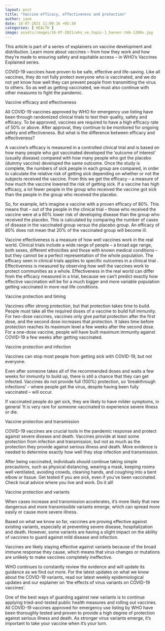 ```yaml
---
layout: post
title: "Vaccine efficacy, effectiveness and protection"
author: jane 
date: 16-07-2021 11:09:16 +05:30 
categories: [ HEALTH ] 
image: assets/images/16-07-2021/who_ve_topic-1_banner.tmb-1200v.jpg
---
```

This article is part of a series of explainers on vaccine development and distribution. Learn more about vaccines – from how they work and how they’re made to ensuring safety and equitable access – in WHO’s Vaccines Explained series.



COVID-19 vaccines have proven to be safe, effective and life-saving. Like all vaccines, they do not fully protect everyone who is vaccinated, and we do not yet know how well they can prevent people from transmitting the virus to others. So as well as getting vaccinated, we must also continue with other measures to fight the pandemic.



Vaccine efficacy and effectiveness

All COVID-19 vaccines approved by WHO for emergency use listing have been through randomized clinical trials to test their quality, safety and efficacy. To be approved, vaccines are required to have a high efficacy rate of 50% or above. After approval, they continue to be monitored for ongoing safety and effectiveness. But what is the difference between efficacy and effectiveness?



A vaccine’s efficacy is measured in a controlled clinical trial and is based on how many people who got vaccinated developed the ‘outcome of interest’ (usually disease) compared with how many people who got the placebo (dummy vaccine) developed the same outcome. Once the study is complete, the numbers of sick people in each group are compared, in order to calculate the relative risk of getting sick depending on whether or not the subjects received the vaccine. From this we get the efficacy – a measure of how much the vaccine lowered the risk of getting sick. If a vaccine has high efficacy, a lot fewer people in the group who received the vaccine got sick than the people in the group who received the placebo.

So, for example, let’s imagine a vaccine with a proven efficacy of 80%. This means that – out of the people in the clinical trial – those who received the vaccine were at a 80% lower risk of developing disease than the group who received the placebo. This is calculated by comparing the number of cases of disease in the vaccinated group versus the placebo group. An efficacy of 80% does not mean that 20% of the vaccinated group will become ill.



Vaccine effectiveness is a measure of how well vaccines work in the real world. Clinical trials include a wide range of people – a broad age range, both sexes, different ethnicities and those with known medical conditions – but they cannot be a perfect representation of the whole population. The efficacy seen in clinical trials applies to specific outcomes in a clinical trial . Effectiveness is measured by observing how well the vaccines work to protect communities as a whole. Effectiveness in the real world can differ from the efficacy measured in a trial, because we can’t predict exactly how effective vaccination will be for a much bigger and more variable population getting vaccinated in more real life conditions.



Vaccine protection and timing



Vaccines offer strong protection, but that protection takes time to build. People must take all the required doses of a vaccine to build full immunity. For two-dose vaccines, vaccines only give partial protection after the first dose, and the second dose increases that protection. It takes time before protection reaches its maximum level a few weeks after the second dose. For a one-dose vaccine, people will have built maximum immunity against COVID-19 a few weeks after getting vaccinated.

Vaccine protection and infection

Vaccines can stop most people from getting sick with COVID-19, but not everyone.

Even after someone takes all of the recommended doses and waits a few weeks for immunity to build up, there is still a chance that they can get infected. Vaccines do not provide full (100%) protection, so ‘breakthrough infections’ – where people get the virus, despite having been fully vaccinated – will occur.



If vaccinated people do get sick, they are likely to have milder symptoms, in general 'It is very rare for someone vaccinated to experience severe illness or die.

Vaccine protection and transmission

COVID-19 vaccines are crucial tools in the pandemic response and protect against severe disease and death. Vaccines provide at least some protection from infection and transmission, but not as much as the protection they provide against serious illness and death. More evidence is needed to determine exactly how well they stop infection and transmission.

After being vaccinated, individuals should continue taking simple precautions, such as physical distancing, wearing a mask, keeping rooms well ventilated, avoiding crowds, cleaning hands, and coughing into a bent elbow or tissue. Get tested if you are sick, even if you’ve been vaccinated. Check local advice where you live and work. Do it all!

Vaccine protection and variants

When cases increase and transmission accelerates, it’s more likely that new dangerous and more transmissible variants emerge, which can spread more easily or cause more severe illness.

Based on what we know so far, vaccines are proving effective against existing variants, especially at preventing severe disease, hospitalization and death. However, some variants are having a slight impact on the ability of vaccines to guard against mild disease and infection.

Vaccines are likely staying effective against variants because of the broad immune response they cause, which means that virus changes or mutations are unlikely to make vaccines completely ineffective.

WHO continues to constantly review the evidence and will update its guidance as we find out more. For the latest updates on what we know about the COVID-19 variants, read our latest weekly epidemiological updates and our explainer on ‘the effects of virus variants on COVID-19 vaccines’.

One of the best ways of guarding against new variants is to continue applying tried-and-tested public health measures and rolling out vaccines. All COVID-19 vaccines approved for emergency use listing by WHO have been thoroughly tested and proven to provide a high degree of protection against serious illness and death. As stronger virus variants emerge, it’s important to take your vaccine when it’s your turn.